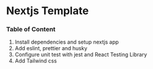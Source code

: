 # Nextjs Template

### Table of Content

1. Install dependencies and setup nextjs app
2. Add eslint, prettier and husky
3. Configure unit test with jest and React Testing Library
4. Add Tailwind css
